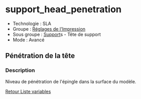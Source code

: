 # support_head_penetration

* Technologie : SLA
* Groupe : [Réglages de l'Impression](../sla_printer/sla_parameters.md)
* Sous groupe : [Support](../print_settings/print_settings.md#support)s - Tête de support
* Mode : Avancé 

## Pénétration de la tête

### Description

Niveau de pénétration de l'épingle dans la surface du modèle.

[Retour Liste variables](variable_list.md)